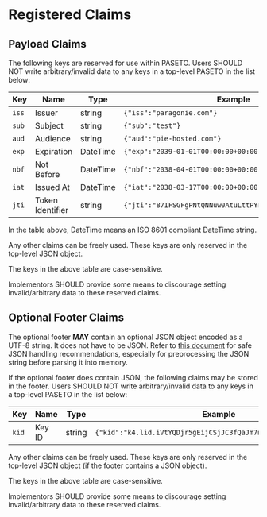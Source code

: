 # Registered Claims

## Payload Claims

The following keys are reserved for use within PASETO. Users SHOULD NOT write
arbitrary/invalid data to any keys in a top-level PASETO in the list below:

| Key   | Name             | Type     | Example                                                   |
| ----- | ---------------- | -------- | --------------------------------------------------------- |
| `iss` | Issuer           | string   | `{"iss":"paragonie.com"}`                                 |
| `sub` | Subject          | string   | `{"sub":"test"}`                                          |
| `aud` | Audience         | string   | `{"aud":"pie-hosted.com"}`                                |
| `exp` | Expiration       | DateTime | `{"exp":"2039-01-01T00:00:00+00:00"}`                     |
| `nbf` | Not Before       | DateTime | `{"nbf":"2038-04-01T00:00:00+00:00"}`                     |
| `iat` | Issued At        | DateTime | `{"iat":"2038-03-17T00:00:00+00:00"}`                     |
| `jti` | Token Identifier | string   | `{"jti":"87IFSGFgPNtQNNuw0AtuLttPYFfYwOkjhqdWcLoYQHvL"}`  |

In the table above, DateTime means an ISO 8601 compliant DateTime string.

Any other claims can be freely used. These keys are only reserved in the top-level
JSON object.

The keys in the above table are case-sensitive.

Implementors SHOULD provide some means to discourage setting invalid/arbitrary data
to these reserved claims.

## Optional Footer Claims

The optional footer **MAY** contain an optional JSON object encoded as a UTF-8 string.
It does not have to be JSON. Refer to [this document](01-Payload-Processing.md#optional-footer)
for safe JSON handling recommendations, especially for preprocessing the JSON string before
parsing it into memory.

If the optional footer does contain JSON, the following claims may be stored in the footer.
Users SHOULD NOT write arbitrary/invalid data to any keys in a top-level PASETO in the list below: 

| Key   | Name            | Type      | Example                                                         |
| ----- | --------------- | --------- | --------------------------------------------------------------- |
| `kid` | Key ID          | string    | `{"kid":"k4.lid.iVtYQDjr5gEijCSjJC3fQaJm7nCeQSeaty0Jixy8dbsk"}` |

Any other claims can be freely used. These keys are only reserved in the top-level
JSON object (if the footer contains a JSON object).

The keys in the above table are case-sensitive.

Implementors SHOULD provide some means to discourage setting invalid/arbitrary data
to these reserved claims.
